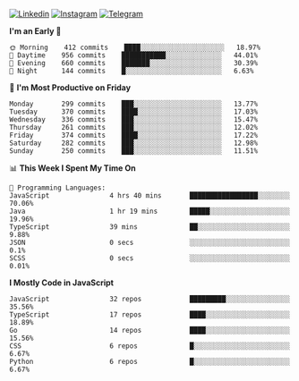 [![Linkedin](https://img.shields.io/badge/-Archie-blue?style=flat-square&labelColor=gray&logo=Linkedin&logoColor=white&link=https://www.linkedin.com/in/archisdi)](https://www.linkedin.com/in/archisdi)
[![Instagram](https://img.shields.io/badge/-@archisdi-orange?style=flat-square&labelColor=gray&logo=Instagram&logoColor=white&link=https://www.instagram.com/archisdi)](https://www.instagram.com/archisdi)
[![Telegram](https://img.shields.io/badge/-aai-informational?style=flat-square&labelColor=gray&logo=telegram&logoColor=white&link=https://t.me/archisdi)](https://t.me/archisdi)

<!--START_SECTION:waka-->
**I'm an Early 🐤** 

```text
🌞 Morning    412 commits    ████░░░░░░░░░░░░░░░░░░░░░   18.97% 
🌆 Daytime    956 commits    ███████████░░░░░░░░░░░░░░   44.01% 
🌃 Evening    660 commits    ███████░░░░░░░░░░░░░░░░░░   30.39% 
🌙 Night      144 commits    █░░░░░░░░░░░░░░░░░░░░░░░░   6.63%

```
📅 **I'm Most Productive on Friday** 

```text
Monday       299 commits    ███░░░░░░░░░░░░░░░░░░░░░░   13.77% 
Tuesday      370 commits    ████░░░░░░░░░░░░░░░░░░░░░   17.03% 
Wednesday    336 commits    ███░░░░░░░░░░░░░░░░░░░░░░   15.47% 
Thursday     261 commits    ███░░░░░░░░░░░░░░░░░░░░░░   12.02% 
Friday       374 commits    ████░░░░░░░░░░░░░░░░░░░░░   17.22% 
Saturday     282 commits    ███░░░░░░░░░░░░░░░░░░░░░░   12.98% 
Sunday       250 commits    ███░░░░░░░░░░░░░░░░░░░░░░   11.51%

```


📊 **This Week I Spent My Time On** 

```text
💬 Programming Languages: 
JavaScript               4 hrs 40 mins       █████████████████░░░░░░░░   70.06% 
Java                     1 hr 19 mins        █████░░░░░░░░░░░░░░░░░░░░   19.96% 
TypeScript               39 mins             ██░░░░░░░░░░░░░░░░░░░░░░░   9.88% 
JSON                     0 secs              ░░░░░░░░░░░░░░░░░░░░░░░░░   0.1% 
SCSS                     0 secs              ░░░░░░░░░░░░░░░░░░░░░░░░░   0.01%

```

**I Mostly Code in JavaScript** 

```text
JavaScript               32 repos            █████████░░░░░░░░░░░░░░░░   35.56% 
TypeScript               17 repos            ████░░░░░░░░░░░░░░░░░░░░░   18.89% 
Go                       14 repos            ████░░░░░░░░░░░░░░░░░░░░░   15.56% 
CSS                      6 repos             █░░░░░░░░░░░░░░░░░░░░░░░░   6.67% 
Python                   6 repos             █░░░░░░░░░░░░░░░░░░░░░░░░   6.67%

```



<!--END_SECTION:waka-->